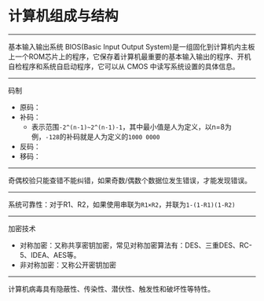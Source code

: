 # 计算机组成与结构

---
基本输入输出系统 BIOS(Basic Input Output System)是一组固化到计算机内主板上一个ROM芯片上的程序，它保存着计算机最重要的基本输入输出的程序、开机自检程序和系统自启动程序，它可以从 CMOS 中读写系统设置的具体信息。

---
码制

- 原码：
- 补码：
  - 表示范围`-2^(n-1)~2^(n-1)-1`，其中最小值是人为定义，以n=8为例，`-128`的补码就是人为定义的`1000 0000`
- 反码：
- 移码：

---
奇偶校验只能查错不能纠错，如果奇数/偶数个数据位发生错误，才能发现错误。

---
系统可靠性：对于R1、R2，如果使用串联为`R1×R2`，并联为`1-(1-R1)(1-R2)`

---
加密技术

- 对称加密：又称共享密钥加密，常见对称加密算法有：DES、三重DES、RC-5、IDEA、AES等。
- 非对称加密：又称公开密钥加密

---
计算机病毒具有隐蔽性、传染性、潜伏性、触发性和破坏性等特性。
